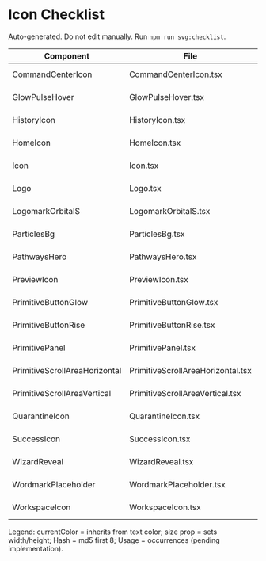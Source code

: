 # Icon Checklist

Auto-generated. Do not edit manually. Run `npm run svg:checklist`.

| Component | File | Color Mode | Sizing | Hash | Usage |
|-----------|------|------------|--------|------|-------|
| CommandCenterIcon | CommandCenterIcon.tsx | currentColor | size prop | 7c662ada | 0 |
| GlowPulseHover | GlowPulseHover.tsx | currentColor | size prop | 7cec9bde | 0 |
| HistoryIcon | HistoryIcon.tsx | currentColor | size prop | c71d34f4 | 0 |
| HomeIcon | HomeIcon.tsx | currentColor | size prop | f67e0903 | 0 |
| Icon | Icon.tsx | currentColor | size prop | a249bb28 | 0 |
| Logo | Logo.tsx | currentColor | size prop | 558f0536 | 0 |
| LogomarkOrbitalS | LogomarkOrbitalS.tsx | currentColor | size prop | 216aaa05 | 0 |
| ParticlesBg | ParticlesBg.tsx | currentColor | size prop | 690abb7c | 0 |
| PathwaysHero | PathwaysHero.tsx | currentColor | size prop | 6c7e8bdb | 0 |
| PreviewIcon | PreviewIcon.tsx | currentColor | size prop | e82dadd2 | 0 |
| PrimitiveButtonGlow | PrimitiveButtonGlow.tsx | currentColor | size prop | c9082edc | 0 |
| PrimitiveButtonRise | PrimitiveButtonRise.tsx | currentColor | size prop | 57478e78 | 0 |
| PrimitivePanel | PrimitivePanel.tsx | currentColor | size prop | a444678b | 0 |
| PrimitiveScrollAreaHorizontal | PrimitiveScrollAreaHorizontal.tsx | currentColor | size prop | f18ddfb8 | 0 |
| PrimitiveScrollAreaVertical | PrimitiveScrollAreaVertical.tsx | currentColor | size prop | f54e6525 | 0 |
| QuarantineIcon | QuarantineIcon.tsx | currentColor | size prop | da698b3d | 0 |
| SuccessIcon | SuccessIcon.tsx | currentColor | size prop | 0d54046e | 0 |
| WizardReveal | WizardReveal.tsx | currentColor | size prop | fea6b587 | 0 |
| WordmarkPlaceholder | WordmarkPlaceholder.tsx | currentColor | size prop | f7361927 | 0 |
| WorkspaceIcon | WorkspaceIcon.tsx | currentColor | size prop | 64febe1e | 0 |

Legend: currentColor = inherits from text color; size prop = sets width/height; Hash = md5 first 8; Usage = occurrences (pending implementation).
